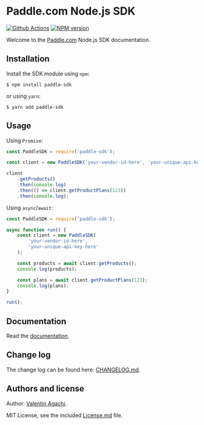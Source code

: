 # Paddle.com Node.js SDK

[![Github Actions](https://github.com/avaly/paddle-sdk/actions/workflows/ci.yaml/badge.svg)](https://github.com/avaly/paddle-sdk/actions)
[![NPM version](https://img.shields.io/npm/v/paddle-sdk.svg?style=flat-square)](https://www.npmjs.com/package/paddle-sdk)

Welcome to the [Paddle.com](https://www.paddle.com/) Node.js SDK documentation.

## Installation

Install the SDK module using `npm`:

```
$ npm install paddle-sdk
```

or using `yarn`:

```
$ yarn add paddle-sdk
```

## Usage

Using `Promise`:

```js
const PaddleSDK = require('paddle-sdk');

const client = new PaddleSDK('your-vendor-id-here', 'your-unique-api-key-here');

client
	.getProducts()
	.then(console.log)
	.then(() => client.getProductPlans(123))
	.then(console.log);
```

Using `async`/`await`:

```js
const PaddleSDK = require('paddle-sdk');

async function run() {
	const client = new PaddleSDK(
		'your-vendor-id-here',
		'your-unique-api-key-here'
	);

	const products = await client.getProducts();
	console.log(products);

	const plans = await client.getProductPlans(123);
	console.log(plans);
}

run();
```

## Documentation

Read the [documentation](https://avaly.github.io/paddle-sdk/).

## Change log

The change log can be found here: [CHANGELOG.md](CHANGELOG.md).

## Authors and license

Author: [Valentin Agachi](http://agachi.name/).

MIT License, see the included [License.md](License.md) file.
